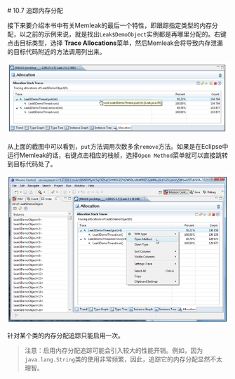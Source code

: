 <a name="10.7" />
# 10.7 追踪内存分配

接下来要介绍本书中有关Memleak的最后一个特性，即跟踪指定类型的内存分配，以之前的示例来说，就是找出`Leak$DemoObject`实例都是再哪里分配的。右键点击目标类型，选择 **Trace Allocations**菜单，然后Memleak会将导致内存泄漏的目标代码附近的方法调用列出来。

![Figure 9-60][1]

从上面的截图中可以看到，`put`方法调用次数多余`remove`方法。如果是在Eclipse中运行Memleak的话，右键点击相应的栈帧，选择`Open Method`菜单就可以直接跳转到目标代码处了。

![Figure 9-61][2]

针对某个类的内存分配追踪只能启用一次。

>注意：启用内存分配追踪可能会引入较大的性能开销。例如，因为`java.lang.String`类的使用非常频繁，因此，追踪它的内存分配显然不太理智。







[1]:    ../images/9-60.jpg
[2]:    ../images/9-61.jpg